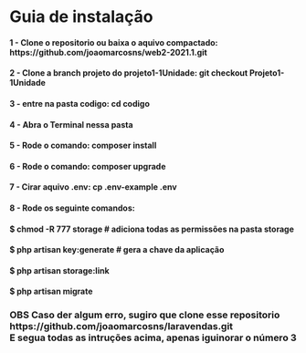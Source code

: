 # Guia de instalação

<h4>1 - Clone o repositorio ou baixa o aquivo compactado: https://github.com/joaomarcosns/web2-2021.1.git <br></h4>
<h4>2 - Clone a branch projeto do projeto1-1Unidade: git checkout Projeto1-1Unidade <br></h4>
<h4>3 - entre na pasta codigo: cd codigo <br></h4>
<h4>4 - Abra o Terminal nessa pasta <br></h4>
<h4>5 - Rode o comando: composer install <br></h4>
<h4>6 - Rode o comando: composer upgrade <br></h4>
<h4>7 - Cirar aquivo .env: cp .env-example .env <br></h4>
<h4>8 - Rode os seguinte comandos: <br></h4>
<h4>  $ chmod -R 777 storage # adiciona todas as permissões na pasta storage <br></h4>
<h4>  $ php artisan key:generate # gera a chave da aplicação <br></h4>
<h4>  $ php artisan storage:link <br></h4>
<h4>  $ php artisan migrate<br></h4>
  
 <h3>OBS Caso der algum erro, sugiro que clone esse repositorio https://github.com/joaomarcosns/laravendas.git <br>
 E segua todas as intruções acima, apenas iguinorar o número 3 </h3>

